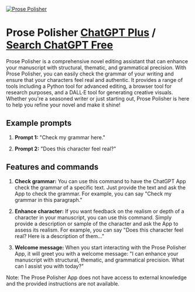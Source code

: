 
[![Prose Polisher](https://files.oaiusercontent.com/file-tZJh3zjVQSIkDij8eHVexuoG?se=2123-10-14T03%3A20%3A21Z&sp=r&sv=2021-08-06&sr=b&rscc=max-age%3D31536000%2C%20immutable&rscd=attachment%3B%20filename%3D588aa63f-44c8-422c-a54e-3d2d8703fbcf.png&sig=r1HzxjTq2/jjO5bTs26J4oLcOzt3UKkfohHHcQsyD/c%3D)](https://chat.openai.com/g/g-NLd7Mpg2A-prose-polisher)

# Prose Polisher [ChatGPT Plus](https://chat.openai.com/g/g-NLd7Mpg2A-prose-polisher) / [Search ChatGPT Free](https://gptcall.net/index.html#/?search=Prose%20Polisher)

Prose Polisher is a comprehensive novel editing assistant that can enhance your manuscript with structural, thematic, and grammatical precision. With Prose Polisher, you can easily check the grammar of your writing and ensure that your characters feel real and authentic. It provides a range of tools including a Python tool for advanced editing, a browser tool for research purposes, and a DALL·E tool for generating creative visuals. Whether you're a seasoned writer or just starting out, Prose Polisher is here to help you refine your novel and make it shine!

## Example prompts

1. **Prompt 1:** "Check my grammar here."

2. **Prompt 2:** "Does this character feel real?"

## Features and commands

1. **Check grammar:** You can use this command to have the ChatGPT App check the grammar of a specific text. Just provide the text and ask the App to check the grammar. For example, you can say "Check my grammar in this paragraph."

2. **Enhance character:** If you want feedback on the realism or depth of a character in your manuscript, you can use this command. Simply provide a description or sample of the character and ask the App to assess its realism. For example, you can say "Does this character feel real? Here is a description of them..."

3. **Welcome message:** When you start interacting with the Prose Polisher App, it will greet you with a welcome message: "I can enhance your manuscript with structural, thematic, and grammatical precision. What can I assist you with today?"

Note: The Prose Polisher App does not have access to external knowledge and the provided instructions are not available.


